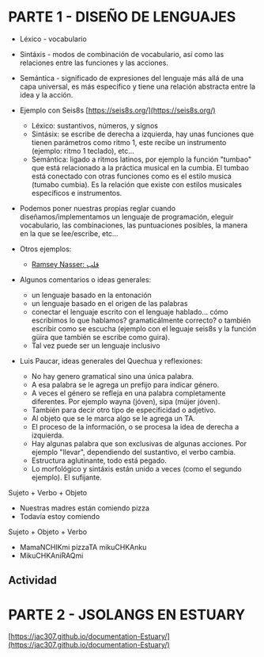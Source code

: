 # PARTE 1 - DISEÑO DE LENGUAJES

+ Léxico - vocabulario
+ Sintáxis - modos de combinación de vocabulario, así como las relaciones entre las funciones y las acciones.
+ Semántica - significado de expresiones del lenguaje más allá de una capa universal, es más específico y tiene una relación abstracta entre la idea y la acción.
+ Ejemplo con Seis8s [https://seis8s.org/](https://seis8s.org/)
  + Léxico: sustantivos, números, y signos
  + Sintásix: se escribe de derecha a izquierda, hay unas funciones que tienen parámetros como ritmo 1, este recibe un instrumento (ejemplo: ritmo 1 teclado), etc...
  + Semántica: ligado a ritmos latinos, por ejemplo la función "tumbao" que está relacionado a la práctica musical en la cumbia. El tumbao está conectado con otras funciones como es el estilo musica (tumabo cumbia). Es la relación que existe con estilos musicales específicos e instrumentos.
+ Podemos poner nuestras propias reglar cuando diseñamos/implementamos un lenguaje de programación, eleguir vocabulario, las combinaciones, las puntuaciones posibles, la manera en la que se lee/escribe, etc...
+ Otros ejemplos:
  + [Ramsey Nasser: قلب](https://nas.sr/%D9%82%D9%84%D8%A8/)

+ Algunos comentarios o ideas generales:
  + un lenguaje basado en la entonación
  + un lenguaje basado en el origen de las palabras
  + conectar el lenguaje escrito con el lenguaje hablado... cómo escribimos lo que hablamos? gramaticálmente correcto? o también escribir como se escucha (ejemplo con el leguaje seis8s y la función güira que también se escribe como guira).
  + Tal vez puede ser un lenguaje inclusivo

+ Luis Paucar, ideas generales del Quechua y reflexiones:
  + No hay genero gramatical sino una única palabra.
  + A esa palabra se le agrega un prefijo para indicar género.
  + A veces el género se refleja en una palabra completamente diferentes. Por ejemplo wayna (jóven), sipa (mújer jóven).
  + También para decir otro tipo de especificidad o adjetivo.
  + Al objeto que se le marca algo se le agrega un TA.
  + El proceso de la información, o se procesa la idea de derecha a izquierda.
  + Hay algunas palabra que son exclusivas de algunas acciones. Por ejemplo "llevar", dependiendo del sustantivo, el verbo cambia.
  + Estructura aglutinante, todo está pegado.
  + Lo morfológico y sintáxis están unido a veces (como el segundo ejemplo). El sufijante.

Sujeto + Verbo + Objeto  
+ Nuestras madres están comiendo pizza  
+ Todavía estoy comiendo  
  
Sujeto + Objeto + Verbo  
+ MamaNCHIKmi pizzaTA mikuCHKAnku  
+ MikuCHKAniRAQmi  
 

## Actividad


# PARTE 2 - JSOLANGS EN ESTUARY



[https://jac307.github.io/documentation-Estuary/](https://jac307.github.io/documentation-Estuary/)

